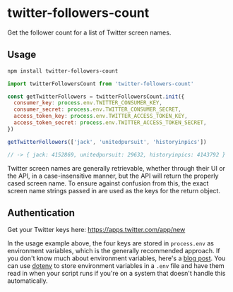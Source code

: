 # twitter-followers-count

Get the follower count for a list of Twitter screen names.

## Usage

```bash
npm install twitter-followers-count
```

```js
import twitterFollowersCount from 'twitter-followers-count'

const getTwitterFollowers = twitterFollowersCount.init({
  consumer_key: process.env.TWITTER_CONSUMER_KEY,
  consumer_secret: process.env.TWITTER_CONSUMER_SECRET,
  access_token_key: process.env.TWITTER_ACCESS_TOKEN_KEY,
  access_token_secret: process.env.TWITTER_ACCESS_TOKEN_SECRET,
})

getTwitterFollowers(['jack', 'unitedpursuit', 'historyinpics'])

// -> { jack: 4152869, unitedpursuit: 29632, historyinpics: 4143792 }
```

Twitter screen names are generally retrievable, whether through their UI or the
API, in a case-insensitive manner, but the API will return the properly cased
screen name. To ensure against confusion from this, the exact screen name
strings passed in are used as the keys for the return object.

## Authentication

Get your Twitter keys here: https://apps.twitter.com/app/new

In the usage example above, the four keys are stored in `process.env` as
environment variables, which is the generally recommended approach. If you don't
know much about environment variables, here's a [blog
post](https://davidwalsh.name/node-environment-variables). You can use
[dotenv](https://www.npmjs.com/package/dotenv) to store environment variables in
a `.env` file and have them read in when your script runs if you're on a system
that doesn't handle this automatically.
